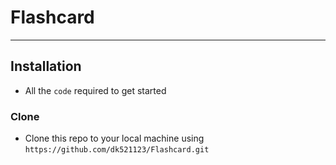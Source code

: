 # Flashcard

---

## Installation

- All the `code` required to get started

### Clone

- Clone this repo to your local machine using `https://github.com/dk521123/Flashcard.git`
